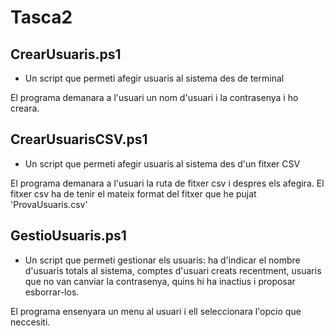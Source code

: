 # Tasca2
## CrearUsuaris.ps1
- Un script que permeti afegir usuaris al sistema des de terminal

El programa demanara a l'usuari un nom d'usuari i la contrasenya i ho creara.


## CrearUsuarisCSV.ps1
- Un script que permeti afegir usuaris al sistema des d'un fitxer CSV

El programa demanara a l'usuari la ruta de fitxer csv i despres els afegira.
El fitxer csv ha de tenir el mateix format del fitxer que he pujat 'ProvaUsuaris.csv'


## GestioUsuaris.ps1
- Un script que permeti gestionar els usuaris: ha d'indicar el nombre d'usuaris totals al sistema, comptes d'usuari creats recentment, usuaris que no van canviar la contrasenya, quins hi ha inactius i proposar esborrar-los.

El programa ensenyara un menu al usuari i ell seleccionara l'opcio que neccesiti.
